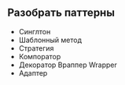 ## Разобрать паттерны
- Синглтон  
- Шаблонный метод  
- Стратегия  
- Компоратор  
- Декоратор Враппер Wrapper  
- Адаптер  